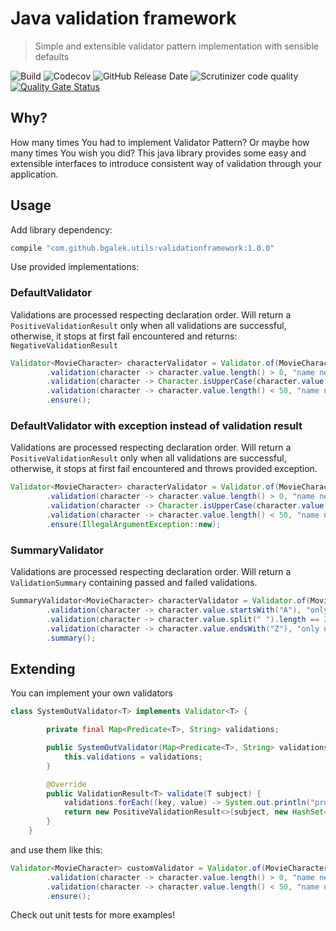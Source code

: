 # Java validation framework
> Simple and extensible validator pattern implementation with sensible defaults

![Build](https://github.com/bgalek/validation-framework/workflows/Java%20CI%20with%20Gradle/badge.svg)
![Codecov](https://img.shields.io/codecov/c/github/bgalek/validation-framework.svg?style=flat-square)
![GitHub Release Date](https://img.shields.io/github/release-date/bgalek/validation-framework.svg?style=flat-square)
![Scrutinizer code quality](https://img.shields.io/scrutinizer/g/bgalek/validation-framework.svg?style=flat-square)
[![Quality Gate Status](https://sonarcloud.io/api/project_badges/measure?project=bgalek_validationframework&metric=alert_status)](https://sonarcloud.io/dashboard?id=bgalek_validationframework)

## Why?
How many times You had to implement Validator Pattern? Or maybe how many times You wish you did?
This java library provides some easy and extensible interfaces to introduce consistent way of validation through your application.

## Usage
Add library dependency:
```groovy
compile "com.github.bgalek.utils:validationframework:1.0.0"
```

Use provided implementations:

### DefaultValidator
Validations are processed respecting declaration order.
Will return a `PositiveValidationResult` only when all validations are successful, otherwise, it stops at first fail encountered and returns: `NegativeValidationResult`

```java
Validator<MovieCharacter> characterValidator = Validator.of(MovieCharacter.class)
        .validation(character -> character.value.length() > 0, "name needs to has to be at least 1 character long")
        .validation(character -> Character.isUpperCase(character.value.charAt(0)), "name needs to start with uppercase letter")
        .validation(character -> character.value.length() < 50, "name needs to has to be shorter than 50 characters")
        .ensure();
```

### DefaultValidator with exception instead of validation result
Validations are processed respecting declaration order.
Will return a `PositiveValidationResult` only when all validations are successful, otherwise, it stops at first fail encountered and throws provided exception.

```java
Validator<MovieCharacter> characterValidator = Validator.of(MovieCharacter.class)
        .validation(character -> character.value.length() > 0, "name needs to has to be at least 1 character long")
        .validation(character -> Character.isUpperCase(character.value.charAt(0)), "name needs to start with uppercase letter")
        .validation(character -> character.value.length() < 50, "name needs to has to be shorter than 50 characters")
        .ensure(IllegalArgumentException::new);
```

### SummaryValidator
Validations are processed respecting declaration order.
Will return a `ValidationSummary` containing passed and failed validations.

```java
SummaryValidator<MovieCharacter> characterValidator = Validator.of(MovieCharacter.class)
        .validation(character -> character.value.startsWith("A"), "only names starting with A allowed")
        .validation(character -> character.value.split(" ").length == 2, "has to contain name and surname")
        .validation(character -> character.value.endsWith("Z"), "only names ending with Z allowed")
        .summary();
```

## Extending
You can implement your own validators
```java
class SystemOutValidator<T> implements Validator<T> {

        private final Map<Predicate<T>, String> validations;

        public SystemOutValidator(Map<Predicate<T>, String> validations) {
            this.validations = validations;
        }

        @Override
        public ValidationResult<T> validate(T subject) {
            validations.forEach((key, value) -> System.out.println("processing: " + value));
            return new PositiveValidationResult<>(subject, new HashSet<>(validations.values()));
        }
    }
```

and use them like this:

```java
Validator<MovieCharacter> customValidator = Validator.of(MovieCharacter.class, SystemOutValidator::new)
        .validation(character -> character.value.length() > 0, "name needs to has to be at least 1 character long")
        .validation(character -> character.value.length() < 50, "name needs to has to be shorter than 50 characters")
        .ensure();
```

Check out unit tests for more examples!